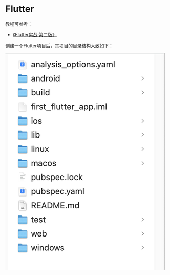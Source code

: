 # Flutter

教程可参考：

+ [ 《Flutter实战·第二版》](https://book.flutterchina.club/)



创建一个Flutter项目后，其项目的目录结构大致如下：

![001](./images/001.png)
